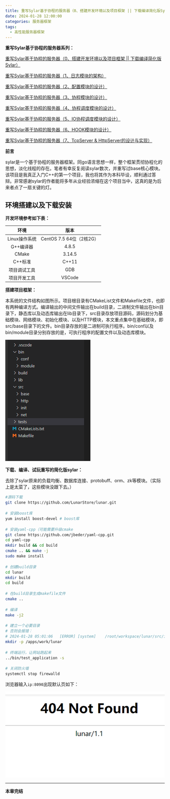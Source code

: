 ```yaml
---
title: 重写Sylar基于协程的服务器（0、搭建开发环境以及项目框架 || 下载编译简化版Sylar）
date: 2024-01-28 12:00:00
categories: 服务器框架
tags:
  - 高性能服务器框架
---
```


**重写Sylar基于协程的服务器系列：**

[ 重写Sylar基于协程的服务器（0、搭建开发环境以及项目框架 || 下载编译简化版Sylar）](./Start.md)

[ 重写Sylar基于协程的服务器（1、日志模块的架构）](./Log.md)

[重写Sylar基于协程的服务器（2、配置模块的设计）](./Configure.md)

[重写Sylar基于协程的服务器（3、协程模块的设计）](./Fiber.md)

[重写Sylar基于协程的服务器（4、协程调度模块的设计）](./Scheduler.md)

[重写Sylar基于协程的服务器（5、IO协程调度模块的设计）](./IOManager.md)

[重写Sylar基于协程的服务器（6、HOOK模块的设计）](./Hook.md)

[重写Sylar基于协程的服务器（7、TcpServer & HttpServer的设计与实现）](./TcpServerAndHttpServer.md)

**前言**

sylar是一个基于协程的服务器框架。同go语言思想一样，整个框架贯彻协程化的思想，淡化线程的存在。笔者有幸反复阅读sylar数次，并重写过base核心模块。该项目是我真正入门C++的第一个项目，我也将其作为本科毕设，顺利通过答辩。非常感谢sylar的作者能将多年从业经验浓缩在这个项目当中，这真的是为后来者点了一扇关键的灯。

## 环境搭建以及下载安装

**开发环境参考如下表：**

|   环境    |   版本    |
|   :---:   |   :---:   |
|   Linux操作系统   |   CentOS 7.5 64位（2核2G） |
|   G++编译器	    |   4.8.5   |
|   CMake	        |   3.14.5  |
|   C++标准	        |   C++11   |
|   项目调试工具	|   GDB     |
|   项目开发工具	|   VSCode  |

**搭建项目框架：**

本系统的文件结构如图所示。项目根目录有CMakeList文件和Makefile文件，也即有两种编译方式。编译输出的中间文件输出在build目录，二进制文件输出在bin目录下，静态库以及动态库输出在lib目录下，src目录存放项目源码，源码划分为基础模块、网络模块、初始化模块、以及HTTP模块，本文重点集中在基础模块，即src/base目录下的文件。bin目录存放的是二进制可执行程序。bin/conf以及bin/module目录分别存放的是，可执行程序的配置文件以及动态库模块。

![项目结构](./Start/photo/ProjStruct.png)

**下载、编译、试玩重写的简化版sylar：**

<!-- more -->
去除了sylar原来的负载均衡、数据库连接、protobuff、orm、zk等模块。（实际上是太菜了，这些模块没跟下去。）

```bash
#源码下载
git clone https://github.com/LunarStore/lunar.git 

# 安装boost库
yum install boost-devel # boost库

# 安装yaml-cpp（可能需要升级cmake
git clone https://github.com/jbeder/yaml-cpp.git
cd yaml-cpp
mkdir build && cd build
cmake .. && make -j
sudo make install

# 创建build目录
cd lunar
mkdir build
cd build

# 在build目录生成makefile文件
cmake ..

# 编译
make -j2

# 建立一个必要目录
# 否则会报错：
# 2024-01-28 05:01:06	[ERROR]	[system]	/root/workspace/lunar/src/init/application.cc:116	open pidfile /apps/work/lunar/lunar.pid failed
mkdir -p /apps/work/lunar

# 终端运行，让网站跑起来
../bin/test_application -s

# 关闭防火墙
systemctl stop firewalld
```

浏览器输入`ip:8090`出现默认页如下：

![默认页](./Start/photo/DefaultPage.png)

---

**本章完结**